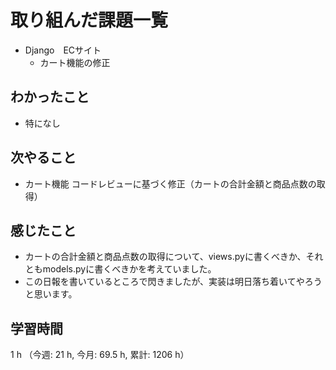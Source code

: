 # 取り組んだ課題一覧
- Django　ECサイト
    - カート機能の修正

## わかったこと
- 特になし    
    
## 次やること
- カート機能 コードレビューに基づく修正（カートの合計金額と商品点数の取得）

## 感じたこと
- カートの合計金額と商品点数の取得について、views.pyに書くべきか、それともmodels.pyに書くべきかを考えていました。
- この日報を書いているところで閃きましたが、実装は明日落ち着いてやろうと思います。

## 学習時間
1 h （今週: 21 h, 今月: 69.5 h, 累計: 1206 h）